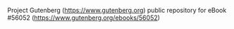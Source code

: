Project Gutenberg (https://www.gutenberg.org) public repository for
eBook #56052 (https://www.gutenberg.org/ebooks/56052)
